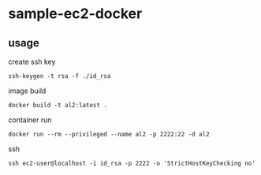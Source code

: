 # sample-ec2-docker

## usage

create ssh key
```
ssh-keygen -t rsa -f ./id_rsa
```

image build
```
docker build -t al2:latest .
```

container run
```
docker run --rm --privileged --name al2 -p 2222:22 -d al2
```

ssh
```
ssh ec2-user@localhost -i id_rsa -p 2222 -o 'StrictHostKeyChecking no'
```
